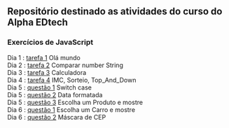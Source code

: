 ## Repositório destinado as atividades do curso do Alpha EDtech
### Exercícios de JavaScript
Dia 1 : [tarefa 1](https://github.com/rickEDU/AlphaED/tree/main/JS/ex1) Olá mundo<br>
Dia 2 : [tarefa 2](https://github.com/rickEDU/AlphaED/tree/main/JS/ex2) Comparar number String     <br>
Dia 3 : [tarefa 3](https://github.com/rickEDU/AlphaED/tree/main/JS/ex3) Calculadora<br>
Dia 4 : [tarefa 4](https://github.com/rickEDU/AlphaED/tree/main/JS/ex4) IMC, Sorteio, Top_And_Down <br>
Dia 5 : [questão 1](https://github.com/rickEDU/AlphaED/tree/main/JS/ex5_A) Switch case<br>
Dia 5 : [questão 2](https://github.com/rickEDU/AlphaED/tree/main/JS/ex5_B) Data formatada<br>
Dia 5 : [questão 3](https://github.com/rickEDU/AlphaED/tree/main/JS/ex5_C) Escolha um Produto e mostre<br>
Dia 6 : [questão 1](https://github.com/rickEDU/AlphaED/tree/main/JS/ex6_A) Escolha um Carro e mostre<br>
Dia 6 : [questão 2](https://github.com/rickEDU/AlphaED/tree/main/JS/ex6_B) Máscara de CEP<br>
